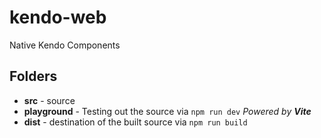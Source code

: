 # kendo-web

Native Kendo Components

## Folders

* **src** - source
* **playground** - Testing out the source via `npm run dev` _Powered by **Vite**_ 
* **dist** - destination of the built source via `npm run build`

